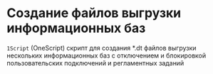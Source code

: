 ﻿Создание файлов выгрузки информационных баз
================================================

`1Script` (OneScript) скрипт для создания *.dt файлов выгрузки нескольких информационных баз c отключением и блокировкой пользовательских подключений и регламентных заданий
